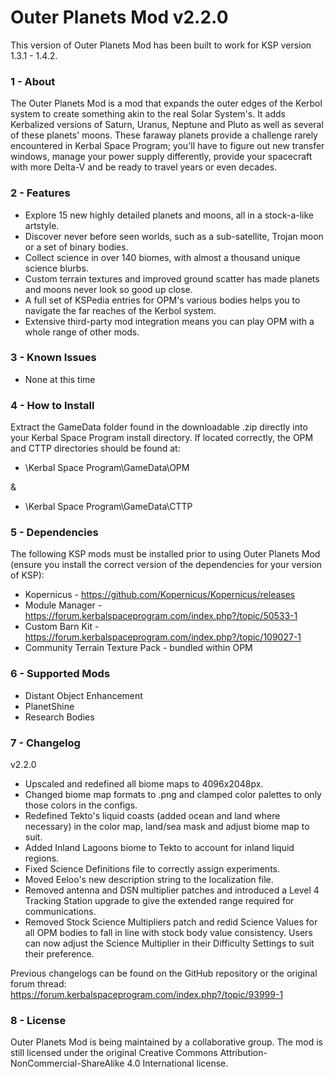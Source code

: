 # Outer Planets Mod v2.2.0

This version of Outer Planets Mod has been built to work for KSP version 1.3.1 - 1.4.2.

### 1 - About

The Outer Planets Mod is a mod that expands the outer edges of the Kerbol system to create something akin to the real Solar System's. It adds Kerbalized versions of Saturn, Uranus, Neptune and Pluto as well as several of these planets' moons. These faraway planets provide a challenge rarely encountered in Kerbal Space Program; you'll have to figure out new transfer windows, manage your power supply differently, provide your spacecraft with more Delta-V and be ready to travel years or even decades.

### 2 - Features

* Explore 15 new highly detailed planets and moons, all in a stock-a-like artstyle.
* Discover never before seen worlds, such as a sub-satellite, Trojan moon or a set of binary bodies.
* Collect science in over 140 biomes, with almost a thousand unique science blurbs.
* Custom terrain textures and improved ground scatter has made planets and moons never look so good up close.
* A full set of KSPedia entries for OPM's various bodies helps you to navigate the far reaches of the Kerbol system.
* Extensive third-party mod integration means you can play OPM with a whole range of other mods.

### 3 - Known Issues

* None at this time

### 4 - How to Install

Extract the GameData folder found in the downloadable .zip directly into your Kerbal Space Program install directory. If located correctly, the OPM and CTTP directories should be found at:

* \Kerbal Space Program\GameData\OPM

&

* \Kerbal Space Program\GameData\CTTP

### 5 - Dependencies

The following KSP mods must be installed prior to using Outer Planets Mod (ensure you install the correct version of the dependencies for your version of KSP):

* Kopernicus - https://github.com/Kopernicus/Kopernicus/releases
* Module Manager - https://forum.kerbalspaceprogram.com/index.php?/topic/50533-1
* Custom Barn Kit - https://forum.kerbalspaceprogram.com/index.php?/topic/109027-1
* Community Terrain Texture Pack - bundled within OPM

### 6 - Supported Mods

* Distant Object Enhancement
* PlanetShine
* Research Bodies

### 7 - Changelog

v2.2.0

* Upscaled and redefined all biome maps to 4096x2048px.
* Changed biome map formats to .png and clamped color palettes to only those colors in the configs.
* Redefined Tekto's liquid coasts (added ocean and land where necessary) in the color map, land/sea mask and adjust biome map to suit.
* Added Inland Lagoons biome to Tekto to account for inland liquid regions.
* Fixed Science Definitions file to correctly assign experiments.
* Moved Eeloo's new description string to the localization file.
* Removed antenna and DSN multiplier patches and introduced a Level 4 Tracking Station upgrade to give the extended range required for communications.
* Removed Stock Science Multipliers patch and redid Science Values for all OPM bodies to fall in line with stock body value consistency. Users can now adjust the Science Multiplier in their Difficulty Settings to suit their preference.

Previous changelogs can be found on the GitHub repository or the original forum thread: https://forum.kerbalspaceprogram.com/index.php?/topic/93999-1

### 8 - License

Outer Planets Mod is being maintained by a collaborative group. The mod is still licensed under the original Creative Commons Attribution-NonCommercial-ShareAlike 4.0 International license.
